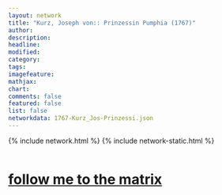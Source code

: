 ```yaml
---
layout: network
title: "Kurz, Joseph von:: Prinzessin Pumphia (1767)"
author:
description:
headline:
modified:
category:
tags: 
imagefeature: 
mathjax: 
chart: 
comments: false
featured: false
list: false
networkdata: 1767-Kurz_Jos-Prinzessi.json
---
```

{% include network.html %}
{% include network-static.html %}
<div class="row">
  <div class="small-5 small-centered columns"><a href="/matrix144"><h1>follow me to the matrix</h1></a>
</div>
</div>
